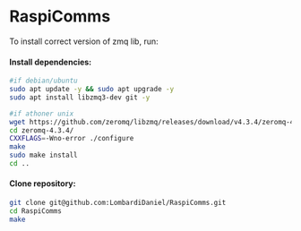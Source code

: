 # RaspiComms

To install correct version of zmq lib, run:

#### Install dependencies:

```sh
#if debian/ubuntu
sudo apt update -y && sudo apt upgrade -y
sudo apt install libzmq3-dev git -y

#if athoner unix
wget https://github.com/zeromq/libzmq/releases/download/v4.3.4/zeromq-4.3.4.tar.gz
cd zeromq-4.3.4/
CXXFLAGS=-Wno-error ./configure
make
sudo make install
cd ..
```

#### Clone repository:
```sh
git clone git@github.com:LombardiDaniel/RaspiComms.git
cd RaspiComms
make
```

